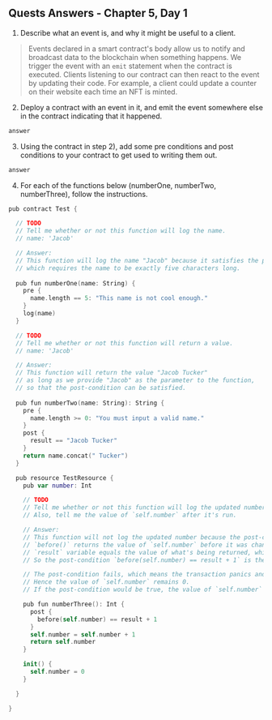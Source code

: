 ## Quests Answers - Chapter 5, Day 1

1. Describe what an event is, and why it might be useful to a client.

>Events declared in a smart contract's body allow us to notify and broadcast data to the blockchain when something happens. We trigger the event with an `emit` statement when the contract is executed. Clients listening to our contract can then react to the event by updating their code. For example, a client could update a counter on their website each time an NFT is minted.

2. Deploy a contract with an event in it, and emit the event somewhere else in the contract indicating that it happened.

```swift
answer
```

3. Using the contract in step 2), add some pre conditions and post conditions to your contract to get used to writing them out.

```swift
answer
```

4. For each of the functions below (numberOne, numberTwo, numberThree), follow the instructions.

```swift
pub contract Test {

  // TODO
  // Tell me whether or not this function will log the name.
  // name: 'Jacob'

  // Answer:
  // This function will log the name "Jacob" because it satisfies the pre-condition,
  // which requires the name to be exactly five characters long.
  
  pub fun numberOne(name: String) {
    pre {
      name.length == 5: "This name is not cool enough."
    }
    log(name)
  }

  // TODO
  // Tell me whether or not this function will return a value.
  // name: 'Jacob'

  // Answer:
  // This function will return the value "Jacob Tucker"
  // as long as we provide "Jacob" as the parameter to the function,
  // so that the post-condition can be satisfied.
  
  pub fun numberTwo(name: String): String {
    pre {
      name.length >= 0: "You must input a valid name."
    }
    post {
      result == "Jacob Tucker"
    }
    return name.concat(" Tucker")
  }

  pub resource TestResource {
    pub var number: Int

    // TODO
    // Tell me whether or not this function will log the updated number.
    // Also, tell me the value of `self.number` after it's run.

    // Answer:
    // This function will not log the updated number because the post-condition fails.
    // `before()` returns the value of `self.number` before it was changed by `numberThree()`, so: before(self.number) = 0
    // `result` variable equals the value of what's being returned, which is 0 + 1, so: return = 1
    // So the post-condition `before(self.number) == result + 1` is the same as `0 == 1 + 1`, which is false.

    // The post-condition fails, which means the transaction panics and aborts.
    // Hence the value of `self.number` remains 0.
    // If the post-condition would be true, the value of `self.number` after it's run would be 1.

    pub fun numberThree(): Int {
      post {
        before(self.number) == result + 1
      }
      self.number = self.number + 1
      return self.number
    }

    init() {
      self.number = 0
    }

  }

}
```
